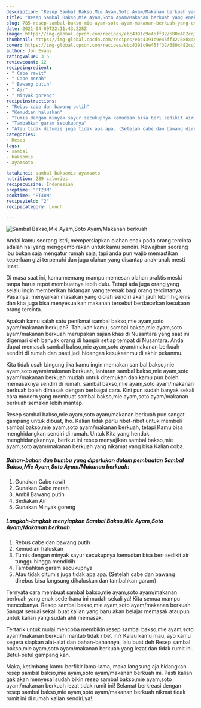 ```yaml
---
description: "Resep Sambal Bakso,Mie Ayam,Soto Ayam/Makanan berkuah yang enak dan Mudah Dibuat"
title: "Resep Sambal Bakso,Mie Ayam,Soto Ayam/Makanan berkuah yang enak dan Mudah Dibuat"
slug: 785-resep-sambal-bakso-mie-ayam-soto-ayam-makanan-berkuah-yang-enak-dan-mudah-dibuat
date: 2021-04-09T22:11:43.228Z
image: https://img-global.cpcdn.com/recipes/ebc4391c9e45ff32/680x482cq70/sambal-baksomie-ayamsoto-ayammakanan-berkuah-foto-resep-utama.jpg
thumbnail: https://img-global.cpcdn.com/recipes/ebc4391c9e45ff32/680x482cq70/sambal-baksomie-ayamsoto-ayammakanan-berkuah-foto-resep-utama.jpg
cover: https://img-global.cpcdn.com/recipes/ebc4391c9e45ff32/680x482cq70/sambal-baksomie-ayamsoto-ayammakanan-berkuah-foto-resep-utama.jpg
author: Jon Evans
ratingvalue: 3.5
reviewcount: 12
recipeingredient:
- " Cabe rawit"
- " Cabe merah"
- " Bawang putih"
- " Air"
- " Minyak goreng"
recipeinstructions:
- "Rebus cabe dan bawang putih"
- "Kemudian haluskan"
- "Tumis dengan minyak sayur secukupnya kemudian bisa beri sedikit air tunggu hingga mendidih"
- "Tambahkan garam secukupnya"
- "Atau tidak ditumis juga tidak apa apa. (Setelah cabe dan bawang direbus bisa langsung dihaluskan dan tambahkan garam)"
categories:
- Resep
tags:
- sambal
- baksomie
- ayamsoto

katakunci: sambal baksomie ayamsoto 
nutrition: 289 calories
recipecuisine: Indonesian
preptime: "PT23M"
cooktime: "PT48M"
recipeyield: "2"
recipecategory: Lunch

---
```



![Sambal Bakso,Mie Ayam,Soto Ayam/Makanan berkuah](https://img-global.cpcdn.com/recipes/ebc4391c9e45ff32/680x482cq70/sambal-baksomie-ayamsoto-ayammakanan-berkuah-foto-resep-utama.jpg)

Andai kamu seorang istri, mempersiapkan olahan enak pada orang tercinta adalah hal yang menggembirakan untuk kamu sendiri. Kewajiban seorang ibu bukan saja mengatur rumah saja, tapi anda pun wajib memastikan keperluan gizi terpenuhi dan juga olahan yang disantap anak-anak mesti lezat.

Di masa  saat ini, kamu memang mampu memesan olahan praktis meski tanpa harus repot membuatnya lebih dulu. Tetapi ada juga orang yang selalu ingin memberikan hidangan yang terenak bagi orang tercintanya. Pasalnya, menyajikan masakan yang diolah sendiri akan jauh lebih higienis dan kita juga bisa menyesuaikan makanan tersebut berdasarkan kesukaan orang tercinta. 



Apakah kamu salah satu penikmat sambal bakso,mie ayam,soto ayam/makanan berkuah?. Tahukah kamu, sambal bakso,mie ayam,soto ayam/makanan berkuah merupakan sajian khas di Nusantara yang saat ini digemari oleh banyak orang di hampir setiap tempat di Nusantara. Anda dapat memasak sambal bakso,mie ayam,soto ayam/makanan berkuah sendiri di rumah dan pasti jadi hidangan kesukaanmu di akhir pekanmu.

Kita tidak usah bingung jika kamu ingin memakan sambal bakso,mie ayam,soto ayam/makanan berkuah, lantaran sambal bakso,mie ayam,soto ayam/makanan berkuah mudah untuk ditemukan dan kamu pun boleh memasaknya sendiri di rumah. sambal bakso,mie ayam,soto ayam/makanan berkuah boleh dimasak dengan berbagai cara. Kini pun sudah banyak sekali cara modern yang membuat sambal bakso,mie ayam,soto ayam/makanan berkuah semakin lebih mantap.

Resep sambal bakso,mie ayam,soto ayam/makanan berkuah pun sangat gampang untuk dibuat, lho. Kalian tidak perlu ribet-ribet untuk membeli sambal bakso,mie ayam,soto ayam/makanan berkuah, tetapi Kamu bisa menghidangkan sendiri di rumah. Untuk Kita yang hendak menghidangkannya, berikut ini resep menyajikan sambal bakso,mie ayam,soto ayam/makanan berkuah yang nikamat yang bisa Kalian coba.

<!--inarticleads1-->

##### Bahan-bahan dan bumbu yang diperlukan dalam pembuatan Sambal Bakso,Mie Ayam,Soto Ayam/Makanan berkuah:

1. Gunakan  Cabe rawit
1. Gunakan  Cabe merah
1. Ambil  Bawang putih
1. Sediakan  Air
1. Gunakan  Minyak goreng




<!--inarticleads2-->

##### Langkah-langkah menyiapkan Sambal Bakso,Mie Ayam,Soto Ayam/Makanan berkuah:

1. Rebus cabe dan bawang putih
1. Kemudian haluskan
1. Tumis dengan minyak sayur secukupnya kemudian bisa beri sedikit air tunggu hingga mendidih
1. Tambahkan garam secukupnya
1. Atau tidak ditumis juga tidak apa apa. (Setelah cabe dan bawang direbus bisa langsung dihaluskan dan tambahkan garam)




Ternyata cara membuat sambal bakso,mie ayam,soto ayam/makanan berkuah yang enak sederhana ini mudah sekali ya! Kita semua mampu mencobanya. Resep sambal bakso,mie ayam,soto ayam/makanan berkuah Sangat sesuai sekali buat kalian yang baru akan belajar memasak ataupun untuk kalian yang sudah ahli memasak.

Tertarik untuk mulai mencoba membikin resep sambal bakso,mie ayam,soto ayam/makanan berkuah mantab tidak ribet ini? Kalau kamu mau, ayo kamu segera siapkan alat-alat dan bahan-bahannya, lalu buat deh Resep sambal bakso,mie ayam,soto ayam/makanan berkuah yang lezat dan tidak rumit ini. Betul-betul gampang kan. 

Maka, ketimbang kamu berfikir lama-lama, maka langsung aja hidangkan resep sambal bakso,mie ayam,soto ayam/makanan berkuah ini. Pasti kalian gak akan menyesal sudah bikin resep sambal bakso,mie ayam,soto ayam/makanan berkuah lezat tidak rumit ini! Selamat berkreasi dengan resep sambal bakso,mie ayam,soto ayam/makanan berkuah nikmat tidak rumit ini di rumah kalian sendiri,ya!.

